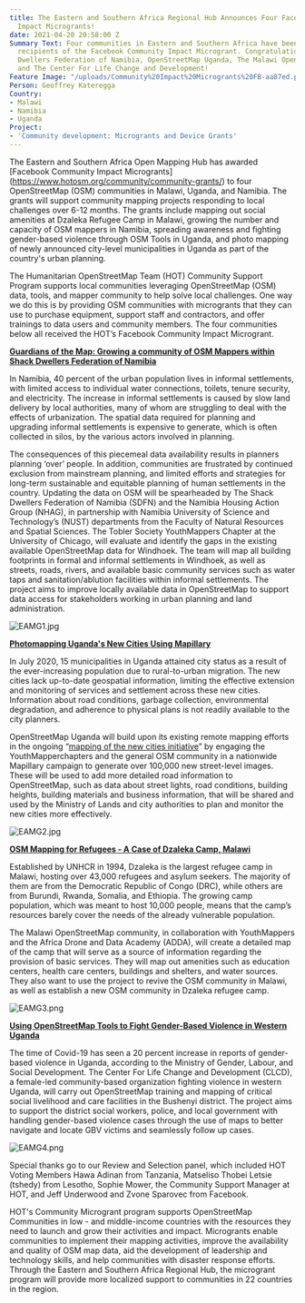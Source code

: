 ```yaml
---
title: The Eastern and Southern Africa Regional Hub Announces Four Facebook Community
  Impact Microgrants!
date: 2021-04-20 20:58:00 Z
Summary Text: Four communities in Eastern and Southern Africa have been selected as
  recipients of the Facebook Community Impact Microgrant. Congratulations to The Shack
  Dwellers Federation of Namibia, OpenStreetMap Uganda, The Malawi OpenStreetMap community,
  and The Center For Life Change and Development!
Feature Image: "/uploads/Community%20Impact%20Microgrants%20FB-aa87ed.png"
Person: Geoffrey Kateregga
Country:
- Malawi
- Namibia
- Uganda
Project:
- 'Community development: Microgrants and Device Grants'
---
```


The Eastern and Southern Africa Open Mapping Hub has awarded \[Facebook Community Impact Microgrants\](https://www.hotosm.org/community/community-grants/) to four OpenStreetMap (OSM) communities in Malawi, Uganda, and Namibia. The grants will support community mapping projects responding to local challenges over 6-12 months. The grants include mapping out social amenities at Dzaleka Refugee Camp in Malawi, growing the number and capacity of OSM mappers in Namibia, spreading awareness and fighting gender-based violence through OSM Tools in Uganda, and photo mapping of newly announced city-level municipalities in Uganda as part of the country's urban planning.

The Humanitarian OpenStreetMap Team (HOT) Community Support Program supports local communities leveraging OpenStreetMap (OSM) data, tools, and mapper community to help solve local challenges. One way we do this is by providing OSM communities with microgrants that they can use to purchase equipment, support staff and contractors, and offer trainings to data users and community members. The four communities below all received the HOT’s Facebook Community Impact Microgrant.

**[Guardians of the Map: Growing a community of OSM Mappers within Shack Dwellers Federation of Namibia](https://wiki.openstreetmap.org/wiki/Humanitarian_OSM_Team/HOT_Microgrants/Community_Impact_Microgrants_2021/Proposal/Guardians_of_the_Map:_Growing_a_community_of_OSM_Mappers_within_Shack_Dwellers_Federation_of_Namibia)**

In Namibia, 40 percent of the urban population lives in informal settlements, with limited access to individual water connections, toilets, tenure security, and electricity. The increase in informal settlements is caused by slow land delivery by local authorities, many of whom are struggling to deal with the effects of urbanization. The spatial data required for planning and upgrading informal settlements is expensive to generate, which is often collected in silos, by the various actors involved in planning.

The consequences of this piecemeal data availability results in planners planning ‘over’ people. In addition, communities are frustrated by continued exclusion from mainstream planning, and limited efforts and strategies for long-term sustainable and equitable planning of human settlements in the country. Updating the data on OSM will be spearheaded by The Shack Dwellers Federation of Namibia (SDFN) and the Namibia Housing Action Group (NHAG), in partnership with Namibia University of Science and Technology’s (NUST) departments from the  Faculty of Natural Resources and Spatial Sciences. The Tobler Society YouthMappers Chapter at the University of Chicago, will evaluate and identify the gaps in the existing available OpenStreetMap data for Windhoek. The team will map all building footprints in formal and informal settlements in Windhoek, as well as streets, roads, rivers, and available basic community services such as water taps and sanitation/ablution facilities within informal settlements. The project aims to improve locally available data in OpenStreetMap to support  data access for stakeholders working in urban planning and land administration.

![EAMG1.jpg](/uploads/EAMG1.jpg)

**[Photomapping Uganda's New Cities Using Mapillary](https://wiki.openstreetmap.org/wiki/Humanitarian_OSM_Team/HOT_Microgrants/Community_Impact_Microgrants_2021/Proposal/Photomapping_Uganda%27s_New_Cities)**

In July 2020, 15 municipalities in Uganda attained city status as a result of the ever-increasing population due to rural-to-urban migration. The new cities lack up-to-date geospatial information, limiting the effective extension and monitoring of services and settlement across these new cities. Information about road conditions, garbage collection, environmental degradation, and adherence to physical plans is not readily available to the city planners.

OpenStreetMap Uganda will build upon its existing remote mapping efforts in the ongoing “[mapping of the new cities initiative](http://mapuganda.org/newcities.html)” by engaging the YouthMapperchapters and the general OSM community in a nationwide Mapillary campaign to generate over 100,000 new street-level images. These will be used to add more detailed road information to OpenStreetMap, such as data about street lights, road conditions, building heights, building materials and business information, that will be shared and used by the Ministry of Lands and city authorities to plan and monitor the new cities more effectively.

![EAMG2.jpg](/uploads/EAMG2.jpg)

**[OSM Mapping for Refugees - A Case of Dzaleka Camp, Malawi](https://wiki.openstreetmap.org/wiki/Humanitarian_OSM_Team/HOT_Microgrants/Community_Impact_Microgrants_2021/Proposal/Dzaleka_Mapping)**

Established by UNHCR in 1994, Dzaleka is the largest refugee camp in Malawi, hosting over 43,000 refugees and asylum seekers. The majority of them are from the Democratic Republic of Congo (DRC), while others are from Burundi, Rwanda, Somalia, and Ethiopia. The growing camp population, which was meant to host 10,000 people, means that the camp’s resources barely cover the needs of the already vulnerable population.

The Malawi OpenStreetMap community, in collaboration with YouthMappers and the Africa Drone and Data Academy (ADDA), will create a detailed map of the camp that will serve as a source of information regarding the provision of basic services. They will map out amenities such as education centers, health care centers, buildings and shelters, and water sources. They also want to use the project to revive the OSM community in Malawi, as well as establish a new OSM community in Dzaleka refugee camp.

![EAMG3.png](/uploads/EAMG3.png)

**[Using OpenStreetMap Tools to Fight Gender-Based Violence in Western Uganda](https://wiki.openstreetmap.org/wiki/Humanitarian_OSM_Team/HOT_Microgrants/Community_Impact_Microgrants_2021/Proposal/Using_OpenStreetMap_Tools_to_Fight_Gender_Based_Violence_in_Western_Uganda)**

The time of Covid-19 has seen a 20 percent increase in reports of gender-based violence in Uganda, according to the Ministry of Gender, Labour, and Social Development. The Center For Life Change and Development (CLCD), a female-led community-based organization fighting violence in western Uganda, will carry out OpenStreetMap training and mapping of critical social livelihood and care facilities in the Bushenyi district. The project aims to support the district social workers, police, and local government with handling gender-based violence cases through the use of maps to better navigate and locate GBV victims and seamlessly follow up cases.

![EAMG4.png](/uploads/EAMG4.png)

Special thanks go to our Review and Selection panel, which included HOT Voting Members Hawa Adinan from Tanzania, Matseliso Thobei Letsie (tshedy) from Lesotho, Sophie Mower, the Community Support Manager at HOT, and Jeff Underwood and Zvone Sparovec from Facebook.

HOT's Community Microgrant program supports OpenStreetMap Communities in low - and middle-income countries with the resources they need to launch and grow their activities and impact. Microgrants enable communities to implement their mapping activities, improve the availability and quality of OSM map data, aid the development of leadership and technology skills, and help communities with disaster response efforts. Through the Eastern and Southern Africa Regional Hub, the microgrant program will provide more localized support to communities in 22 countries in the region.
